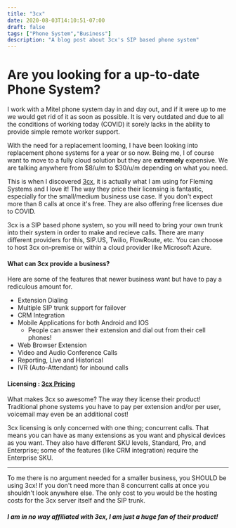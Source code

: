```yaml
---
title: "3cx"
date: 2020-08-03T14:10:51-07:00
draft: false
tags: ["Phone System","Business"]
description: "A blog post about 3cx's SIP based phone system"
---
```


# Are you looking for a up-to-date Phone System?

I work with a Mitel phone system day in and day out, and if it were up to me we would get rid of it as soon as possible. It is very outdated and due to all the conditions of working today (COVID) it sorely lacks in the ability to provide simple remote worker support. 

With the need for a replacement looming, I have been looking into replacement phone systems for a year or so now. Being me, I of course want to move to a fully cloud solution but they are **extremely** expensive. We are talking anywhere from $8/u/m to $30/u/m depending on what you need. 

This is when I discovered [3cx](3cx.com), it is actually what I am using for Fleming Systems and I love it! The way they price their licensing is fantastic, especially for the small/medium business use case. If you don't expect more than 8 calls at once it's free. They are also offering free licenses due to COVID. 

3cx is a SIP based phone system, so you will need to bring your own trunk into their system in order to make and recieve calls. There are many different providers for this, SIP.US, Twilio, FlowRoute, etc. You can choose to host 3cx on-premise or within a cloud provider like Microsoft Azure. 

#### What can 3cx provide a business?
Here are some of the features that newer business want but have to pay a rediculous amount for. 

* Extension Dialing
* Multiple SIP trunk support for failover
* CRM Integration
* Mobile Applications for both Android and IOS
    * People can answer their extension and dial out from their cell phones!
* Web Browser Extension
* Video and Audio Conference Calls
* Reporting, Live and Historical
* IVR (Auto-Attendant) for inbound calls

#### Licensing : [3cx Pricing](https://www.3cx.com/ordering/pricing/)
What makes 3cx so awesome? The way they license their product! Traditional phone systems you have to pay per extension and/or per user, voicemail may even be an additional cost!

3cx licensing is only concerned with one thing; concurrent calls. That means you can have as many extensions as you want and physical devices as you want. They also have different SKU levels, Standard, Pro, and Enterprise; some of the features (like CRM integration) require the Enterprise SKU.

---

To me there is no argument needed for a smaller business, you SHOULD be using 3cx! If you don't need more than 8 concurrent calls at once you shouldn't look anywhere else. The only cost to you would be the hosting costs for the 3cx server itself and the SIP trunk.

##### I am in no way affiliated with 3cx, I am just a huge fan of their product!